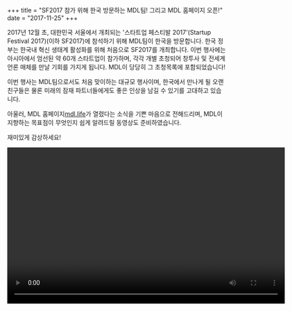+++
title = "SF2017 참가 위해 한국 방문하는 MDL팀! 그리고 MDL 홈페이지 오픈!"
date = "2017-11-25"
+++

2017년 12월 초, 대한민국 서울에서 개최되는 '스타트업 페스티발 2017'(Startup Festival 2017)(이하 SF2017)에 참석하기 위해 MDL팀이 한국을 방문합니다. 한국 정부는 한국내 혁신 생태계 활성화를 위해 처음으로 SF2017를 개최합니다. 이번 행사에는 아시아에서 엄선된 약 60개 스타트업이 참가하며, 각각 개별 초청되어 창투사 및 전세계 언론 매체를 만날 기회를 가지게 됩니다. MDL이 당당히 그 초청목록에 포함되었습니다!

이번 행사는 MDL팀으로서도 처음 맞이하는 대규모 행사이며, 한국에서 만나게 될 오랜 친구들은 물론 미래의 잠재 파트너들에게도 좋은 인상을 남길 수 있기를 고대하고 있습니다.

아울러, MDL 홈페이지[mdl.life](http://mdl.life)가 열렸다는 소식을 기쁜 마음으로 전해드리며, MDL이 지향하는 목표점이 무엇인지 쉽게 알려드릴 동영상도 준비하였습니다.

재미있게 감상하세요!  



<video width="640" height="360" controls>
  <source src="https://gateway.ipfs.io/ipfs/QmVBECcf1tMtmu4mSXivXJj3NQr9kWjvQrWYpWikEB3ReB/MDL%20Intro%20Video.mp4" type="video/mp4">
Your browser does not support the video tag.
</video>
